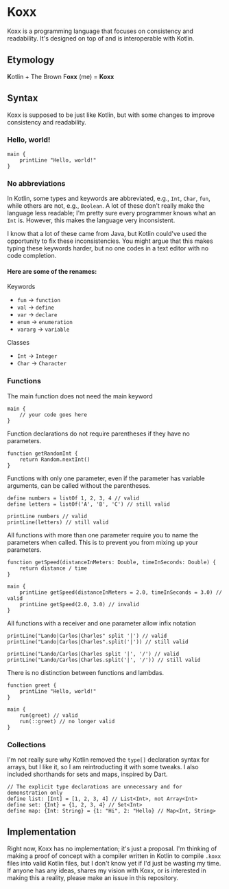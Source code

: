 # Koxx
Koxx is a programming language that focuses on consistency and readability. It's designed on top of and is interoperable with Kotlin.

## Etymology
**K**otlin + The Brown F**oxx** (me) = **Koxx**

## Syntax
Koxx is supposed to be just like Kotlin, but with some changes to improve consistency and readability.

### Hello, world!
```
main {
    printLine "Hello, world!"
}
```

### No abbreviations
In Kotlin, some types and keywords are abbreviated, e.g., `Int`, `Char`, `fun`, while others are not, e.g., `Boolean`. A lot of these don't really make the language less readable; I'm pretty sure every programmer knows what an `Int` is. However, this makes the language very inconsistent.

I know that a lot of these came from Java, but Kotlin could've used the opportunity to fix these inconsistencies. You might argue that this makes typing these keywords harder, but no one codes in a text editor with no code completion.

#### Here are some of the renames:

Keywords
- `fun` → `function`
- `val` → `define`
- `var` → `declare`
- `enum` → `enumeration`
- `vararg` → `variable`

Classes
- `Int` → `Integer`
- `Char` → `Character`

### Functions
The main function does not need the main keyword
```
main {
    // your code goes here
}
```

Function declarations do not require parentheses if they have no parameters.
```
function getRandomInt {
    return Random.nextInt()
}
```

Functions with only one parameter, even if the parameter has variable arguments, can be called without the parentheses.
```
define numbers = listOf 1, 2, 3, 4 // valid
define letters = listOf('A', 'B', 'C') // still valid

printLine numbers // valid
printLine(letters) // still valid
```

All functions with more than one parameter require you to name the parameters when called. This is to prevent you from mixing up your parameters.
```
function getSpeed(distanceInMeters: Double, timeInSeconds: Double) {
    return distance / time
}

main {
    printLine getSpeed(distanceInMeters = 2.0, timeInSeconds = 3.0) // valid
    printLine getSpeed(2.0, 3.0) // invalid
}
```

All functions with a receiver and one parameter allow infix notation
```
printLine("Lando|Carlos|Charles" split '|') // valid
printLine("Lando|Carlos|Charles".split('|')) // still valid

printLine("Lando/Carlos|Charles split '|', '/') // valid
printLine("Lando/Carlos|Charles.split('|', '/')) // still valid
```

There is no distinction between functions and lambdas.
```
function greet {
    printLine "Hello, world!"
}

main {
    run(greet) // valid
    run(::greet) // no longer valid
}
```

### Collections
I'm not really sure why Kotlin removed the `type[]` declaration syntax for arrays, but I like it, so I am reintroducting it with some tweaks. I also included shorthands for sets and maps, inspired by Dart.
```
// The explicit type declarations are unnecessary and for demonstration only
define list: [Int] = [1, 2, 3, 4] // List<Int>, not Array<Int>
define set: {Int} = {1, 2, 3, 4} // Set<Int>
define map: {Int: String} = {1: "Hi", 2: "Hello} // Map<Int, String>
```

## Implementation
Right now, Koxx has no implementation; it's just a proposal. I'm thinking of making a proof of concept with a compiler written in Kotlin to compile `.koxx` files into valid Kotlin files, but I don't know yet if I'd just be wasting my time. If anyone has any ideas, shares my vision with Koxx, or is interested in making this a reality, please make an issue in this repository.
